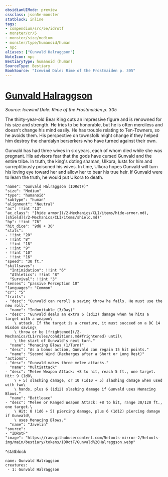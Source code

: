 ```yaml
---
obsidianUIMode: preview
cssclass: json5e-monster
statblock: inline
tags:
- compendium/src/5e/idrotf
- monster/cr/5
- monster/size/medium
- monster/type/humanoid/human
- npc
aliases: ["Gunvald Halraggson"]
NoteIcon: npc
BestiaryType: humanoid (human)
SourceType: Bestiary
BookSource: "Icewind Dale: Rime of the Frostmaiden p. 305"
---
```

# [Gunvald Halraggson](2-Mechanics/CLI/bestiary/npc/gunvald-halraggson-idrotf.md)
*Source: Icewind Dale: Rime of the Frostmaiden p. 305*  

The thirty-year-old Bear King cuts an impressive figure and is renowned for his size and strength. He tries to be honorable, but he is often merciless and doesn't change his mind easily. He has trouble relating to Ten-Towners, so he avoids them. His perspective on townsfolk might change if they helped him destroy the chardalyn berserkers who have turned against their own.

Gunvald has had three wives in six years, each of whom died while she was pregnant. His advisors fear that the gods have cursed Gunvald and the entire tribe. In truth, the king's doting shaman, Ulkora, lusts for him and surreptitiously poisoned his wives. In time, Ulkora hopes Gunvald will turn his loving eye toward her and allow her to bear his true heir. If Gunvald were to learn the truth, he would put Ulkora to death.

```statblock
"name": "Gunvald Halraggson (IDRotF)"
"size": "Medium"
"type": "humanoid"
"subtype": "human"
"alignment": "Neutral"
"ac": !!int "13"
"ac_class": "[hide armor](/2-Mechanics/CLI/items/hide-armor.md), [shield](/2-Mechanics/CLI/items/shield.md)"
"hp": !!int "76"
"hit_dice": "9d8 + 36"
"stats":
- !!int "20"
- !!int "8"
- !!int "18"
- !!int "9"
- !!int "10"
- !!int "16"
"speed": "30 ft."
"skillsaves":
  "Intimidation": !!int "6"
  "Athletics": !!int "8"
  "Survival": !!int "3"
"senses": "passive Perception 10"
"languages": "Common"
"cr": "5"
"traits":
- "desc": "Gunvald can reroll a saving throw he fails. He must use the new roll."
  "name": "Indomitable (3/Day)"
- "desc": "Gunvald deals an extra 6 (1d12) damage when he hits a target with a weapon\
    \ attack. If the target is a creature, it must succeed on a DC 14 Wisdom saving\
    \ throw or be [frightened](/2-Mechanics/CLI/rules/conditions.md#frightened) until\
    \ the start of Gunvald's next turn."
  "name": "Menacing Blows (1/Turn)"
- "desc": "As a bonus action, Gunvald can regain 15 hit points."
  "name": "Second Wind (Recharges after a Short or Long Rest)"
"actions":
- "desc": "Gunvald makes three melee attacks."
  "name": "Multiattack"
- "desc": "Melee Weapon Attack: +8 to hit, reach 5 ft., one target. Hit: 9 (1d8\
    \ + 5) slashing damage, or 10 (1d10 + 5) slashing damage when used with two\
    \ hands, plus 6 (1d12) slashing damage if Gunvald uses Menacing Blows."
  "name": "Battleaxe"
- "desc": "Melee or Ranged Weapon Attack: +8 to hit, range 30/120 ft., one target.\
    \ Hit: 8 (1d6 + 5) piercing damage, plus 6 (1d12) piercing damage if Gunvald\
    \ uses Menacing Blows."
  "name": "Javelin"
"source":
- "IDRotF"
"image": "https://raw.githubusercontent.com/5etools-mirror-2/5etools-img/main/bestiary/tokens/IDRotF/Gunvald%20Halraggson.webp"
```
^statblock

```encounter-table
name: Gunvald Halraggson
creatures:
 - 1: Gunvald Halraggson
```